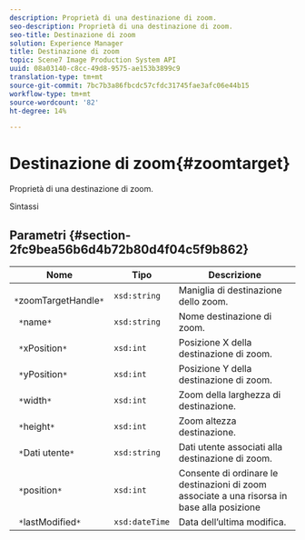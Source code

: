 ```yaml
---
description: Proprietà di una destinazione di zoom.
seo-description: Proprietà di una destinazione di zoom.
seo-title: Destinazione di zoom
solution: Experience Manager
title: Destinazione di zoom
topic: Scene7 Image Production System API
uuid: 08a03140-c8cc-49d8-9575-ae153b3899c9
translation-type: tm+mt
source-git-commit: 7bc7b3a86fbcdc57cfdc31745fae3afc06e44b15
workflow-type: tm+mt
source-wordcount: '82'
ht-degree: 14%

---
```



# Destinazione di zoom{#zoomtarget}

Proprietà di una destinazione di zoom.

Sintassi

## Parametri {#section-2fc9bea56b6d4b72b80d4f04c5f9b862}

| Nome | Tipo | Descrizione |
|---|---|---|
| ` *`zoomTargetHandle`*` | `xsd:string` | Maniglia di destinazione dello zoom. |
| ` *`name`*` | `xsd:string` | Nome destinazione di zoom. |
| ` *`xPosition`*` | `xsd:int` | Posizione X della destinazione di zoom. |
| ` *`yPosition`*` | `xsd:int` | Posizione Y della destinazione di zoom. |
| ` *`width`*` | `xsd:int` | Zoom della larghezza di destinazione. |
| ` *`height`*` | `xsd:int` | Zoom altezza destinazione. |
| ` *`Dati utente`*` | `xsd:string` | Dati utente associati alla destinazione di zoom. |
| ` *`position`*` | `xsd:int` | Consente di ordinare le destinazioni di zoom associate a una risorsa in base alla posizione |
| ` *`lastModified`*` | `xsd:dateTime` | Data dell’ultima modifica. |

